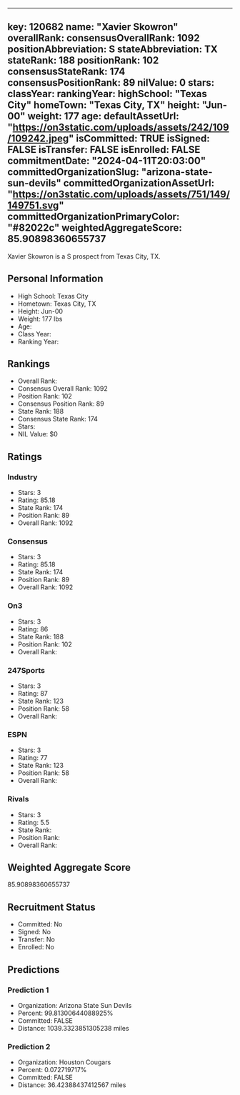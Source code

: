 ---
  key: 120682
  name: "Xavier Skowron"
  overallRank: 
  consensusOverallRank: 1092
  positionAbbreviation: S
  stateAbbreviation: TX
  stateRank: 188
  positionRank: 102
  consensusStateRank: 174
  consensusPositionRank: 89
  nilValue: 0
  stars: 
  classYear: 
  rankingYear: 
  highSchool: "Texas City"
  homeTown: "Texas City, TX"
  height: "Jun-00"
  weight: 177
  age: 
  defaultAssetUrl: "https://on3static.com/uploads/assets/242/109/109242.jpeg"
  isCommitted: TRUE
  isSigned: FALSE
  isTransfer: FALSE
  isEnrolled: FALSE
  commitmentDate: "2024-04-11T20:03:00"
  committedOrganizationSlug: "arizona-state-sun-devils"
  committedOrganizationAssetUrl: "https://on3static.com/uploads/assets/751/149/149751.svg"
  committedOrganizationPrimaryColor: "#82022c"
  weightedAggregateScore: 85.90898360655737
  ---
  
  Xavier Skowron is a S prospect from Texas City, TX.
  
  ## Personal Information
  - High School: Texas City
  - Hometown: Texas City, TX
  - Height: Jun-00
  - Weight: 177 lbs
  - Age: 
  - Class Year: 
  - Ranking Year: 
  
  ## Rankings
  - Overall Rank: 
  - Consensus Overall Rank: 1092
  - Position Rank: 102
  - Consensus Position Rank: 89
  - State Rank: 188
  - Consensus State Rank: 174
  - Stars: 
  - NIL Value: $0
  
  ## Ratings
  
  ### Industry
  - Stars: 3
  - Rating: 85.18
  - State Rank: 174
  - Position Rank: 89
  - Overall Rank: 1092
  
  ### Consensus
  - Stars: 3
  - Rating: 85.18
  - State Rank: 174
  - Position Rank: 89
  - Overall Rank: 1092
  
  ### On3
  - Stars: 3
  - Rating: 86
  - State Rank: 188
  - Position Rank: 102
  - Overall Rank: 
  
  ### 247Sports
  - Stars: 3
  - Rating: 87
  - State Rank: 123
  - Position Rank: 58
  - Overall Rank: 
  
  ### ESPN
  - Stars: 3
  - Rating: 77
  - State Rank: 123
  - Position Rank: 58
  - Overall Rank: 
  
  ### Rivals
  - Stars: 3
  - Rating: 5.5
  - State Rank: 
  - Position Rank: 
  - Overall Rank: 
  
  ## Weighted Aggregate Score
  85.90898360655737
  
  ## Recruitment Status
  - Committed: No
  - Signed: No
  - Transfer: No
  - Enrolled: No
  
  
  
  ## Predictions
  
  ### Prediction 1
  - Organization: Arizona State Sun Devils
  - Percent: 99.81300644088925%
  - Committed: FALSE
  - Distance: 1039.3323851305238 miles
  
  ### Prediction 2
  - Organization: Houston Cougars
  - Percent: 0.072719717%
  - Committed: FALSE
  - Distance: 36.42388437412567 miles
  
